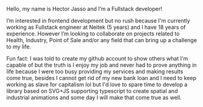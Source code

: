Hello, my name is Hector Jasso and I’m a Fullstack developer!

I’m interested in frontend development but no rush because I'm currently working as Fullstack engineer at Neitek (5 years) and I have 18 years of experience. However I’m looking to collaborate on projects related to Health, Industry, Point of Sale and/or any field that can bring up a challenge to my life. 

Fun fact: I was told to create my github account to show others what I'm capable of but the truth is I enjoy my job and never had to prove anything in life because I were too busy providing my services and making results come true, besides I cannot get rid of my new bank loan and I need to keep working as slave for capitalism lol but I'd love to spare time to develop a library based on SVG+JS supporting typescript to create spatial and industrial animations and some day I will make that come true as well.
